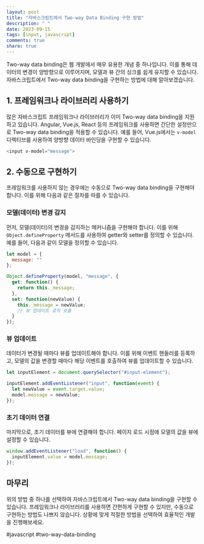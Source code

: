 ```yaml
---
layout: post
title: "자바스크립트에서 Two-way Data Binding 구현 방법"
description: " "
date: 2023-09-15
tags: [input, javascript]
comments: true
share: true
---
```


Two-way data binding은 웹 개발에서 매우 유용한 개념 중 하나입니다. 이를 통해 데이터의 변경이 양방향으로 이루어지며, 모델과 뷰 간의 싱크를 쉽게 유지할 수 있습니다. 자바스크립트에서 Two-way data binding을 구현하는 방법에 대해 알아보겠습니다.

## 1. 프레임워크나 라이브러리 사용하기
많은 자바스크립트 프레임워크나 라이브러리가 이미 Two-way data binding을 지원하고 있습니다. Angular, Vue.js, React 등의 프레임워크를 사용하면 간단한 설정만으로 Two-way data binding을 적용할 수 있습니다. 예를 들어, Vue.js에서는 `v-model` 디렉티브를 사용하여 양방향 데이터 바인딩을 구현할 수 있습니다.

```javascript
<input v-model="message">
```

## 2. 수동으로 구현하기
프레임워크를 사용하지 않는 경우에는 수동으로 Two-way data binding을 구현해야 합니다. 이를 위해 다음과 같은 절차를 따를 수 있습니다.

### 모델(데이터) 변경 감지
먼저, 모델(데이터)의 변경을 감지하는 메커니즘을 구현해야 합니다. 이를 위해 `Object.defineProperty` 메서드를 사용하여 getter와 setter를 정의할 수 있습니다. 예를 들어, 다음과 같이 모델을 정의할 수 있습니다.

```javascript
let model = {
  message: ""
};

Object.defineProperty(model, "message", {
  get: function() {
    return this._message;
  },
  set: function(newValue) {
    this._message = newValue;
    // 뷰 업데이트 로직 호출
  }
});
```

### 뷰 업데이트
데이터가 변경될 때마다 뷰를 업데이트해야 합니다. 이를 위해 이벤트 핸들러를 등록하고, 모델의 값을 변경할 때마다 해당 이벤트를 호출하여 뷰를 업데이트할 수 있습니다.

```javascript
let inputElement = document.querySelector("#input-element");

inputElement.addEventListener("input", function(event) {
  let newValue = event.target.value;
  model.message = newValue;
});
```

### 초기 데이터 연결
마지막으로, 초기 데이터를 뷰에 연결해야 합니다. 페이지 로드 시점에 모델의 값을 뷰에 설정할 수 있습니다.

```javascript
window.addEventListener("load", function() {
  inputElement.value = model.message;
});
```

## 마무리
위의 방법 중 하나를 선택하여 자바스크립트에서 Two-way data binding을 구현할 수 있습니다. 프레임워크나 라이브러리를 사용하면 간편하게 구현할 수 있지만, 수동으로 구현하는 방법도 나쁘지 않습니다. 상황에 맞게 적절한 방법을 선택하여 효율적인 개발을 진행해보세요.

#javascript #two-way-data-binding